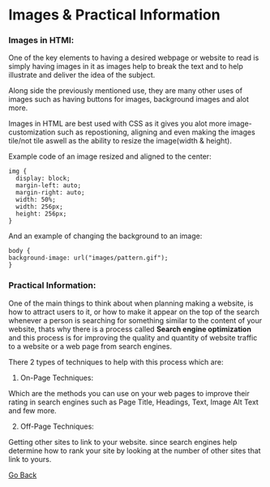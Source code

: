# Images & Practical Information




### Images in HTMl:

One of the key elements to having a desired webpage or website to read is simply having images in it as images help to break the text and to help illustrate and deliver the idea of the subject.

Along side the previously mentioned use, they are many other uses of images such as having buttons for images, background images and alot more.


Images in HTML are best used with CSS as it gives you alot more image-customization such as repostioning, aligning and even making the images tile/not tile aswell as the ability to resize the image(width & height).


Example code of an image resized and aligned to the center:

```
img {
  display: block;
  margin-left: auto;
  margin-right: auto;
  width: 50%;
  width: 256px;
  height: 256px;
}

```


And an example of changing the background to an image:

```
body {
background-image: url("images/pattern.gif");
}
```



### Practical Information:


One of the main things to think about when planning making a website, is how to attract users to it, or how to make it appear on the top of the search whenever a person is searching for something similar to the content of your website, thats why there is a process called **Search engine optimization** and this process is for improving the quality and quantity of website traffic to a website or a web page from search engines.


There 2 types of techniques to help with this process which are:


1. On-Page Techniques:

Which are the methods you can use on your web pages to improve their rating in search engines such as Page Title, Headings, Text, Image Alt Text and few more.



2. Off-Page Techniques:

Getting other sites to link to your website. since search engines help determine how to rank your site by looking at the number of other sites that link to yours.








[Go Back](https://musaabshalaldeh.github.io/reading-notes/)